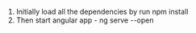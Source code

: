 1. Initially load all the dependencies by run npm install 
2. Then start angular app - ng serve --open